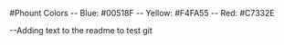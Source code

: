 #Phount Colors
-- Blue: #00518F
-- Yellow: #F4FA55
-- Red: #C7332E

--Adding text to the readme to test git